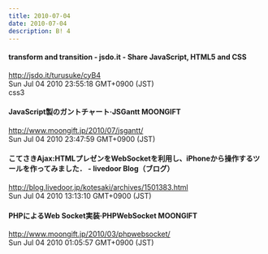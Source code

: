 ```yaml
---
title: 2010-07-04
date: 2010-07-04
description: B! 4
---
```


#### transform and transition - jsdo.it - Share JavaScript, HTML5 and CSS
http://jsdo.it/turusuke/cyB4<br>
Sun Jul 04 2010 23:55:18 GMT+0900 (JST)<br>
css3


#### JavaScript製のガントチャート·JSGantt MOONGIFT
http://www.moongift.jp/2010/07/jsgantt/<br>
Sun Jul 04 2010 23:47:59 GMT+0900 (JST)<br>


#### こてさきAjax:HTMLプレゼンをWebSocketを利用し、iPhoneから操作するツールを作ってみました． - livedoor Blog（ブログ）
http://blog.livedoor.jp/kotesaki/archives/1501383.html<br>
Sun Jul 04 2010 13:13:10 GMT+0900 (JST)<br>


#### PHPによるWeb Socket実装·PHPWebSocket MOONGIFT
http://www.moongift.jp/2010/03/phpwebsocket/<br>
Sun Jul 04 2010 01:05:57 GMT+0900 (JST)<br>


